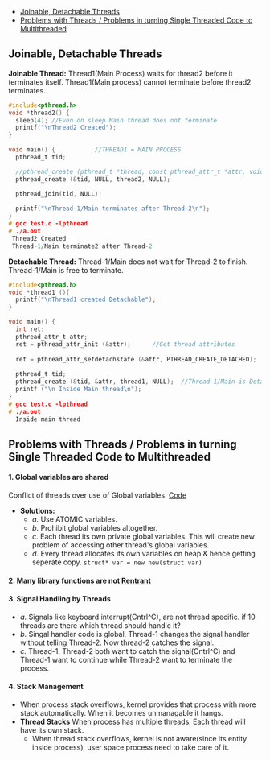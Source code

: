 - [Joinable, Detachable Threads](#jd)
- [Problems with Threads / Problems in turning Single Threaded Code to Multithreaded](#p)

<a name=jd></a>
## Joinable, Detachable Threads
**Joinable Thread:** Thread1(Main Process) waits for thread2 before it terminates itself. Thread1(Main process) cannot terminate before thread2 terminates.
```c
#include<pthread.h>
void *thread2() {
  sleep(4);	//Even on sleep Main thread does not terminate
  printf("\nThread2 Created");
}

void main() {			//THREAD1 = MAIN PROCESS
  pthread_t tid;

  //pthread_create (pthread_t *thread, const pthread_attr_t *attr, void *(*start_routine)(void *), void *arg)
  pthread_create (&tid, NULL, thread2, NULL);

  pthread_join(tid, NULL);
	
  printf("\nThread-1/Main terminates after Thread-2\n");
}
# gcc test.c -lpthread
# ./a.out
 Thread2 Created
 Thread-1/Main terminate2 after Thread-2
```

**Detachable Thread:** Thread-1/Main does not wait for Thread-2 to finish. Thread-1/Main is free to terminate.
```c
#include<pthread.h>
void *thread1 (){
  printf("\nThread1 created Detachable");
}

void main() {
  int ret;
  pthread_attr_t attr;
  ret = pthread_attr_init (&attr);		//Get thread attributes
  
  ret = pthread_attr_setdetachstate (&attr, PTHREAD_CREATE_DETACHED);	//Set Detahable attributes
  
  pthread_t tid;
  pthread_create (&tid, &attr, thread1, NULL);	//Thread-1/Main is Detachable
  printf ("\n Inside Main thread\n");
}
# gcc test.c -lpthread
# ./a.out
  Inside main thread
```

<a name=p></a>
## Problems with Threads / Problems in turning Single Threaded Code to Multithreaded
#### 1. Global variables are shared
Conflict of threads over use of Global variables.  [Code](./Code/Global_Variables_are_shared.md)
- **Solutions:**
  - _a._ Use ATOMIC variables.
  - *b.* Prohibit global variables altogether.
  - *c.* Each thread its own private global variables. This will create new problem of accessing other thread's global variables.
  - *d.* Every thread allocates its own variables on heap & hence getting seperate copy. `struct* var = new new(struct var)`


#### 2. Many library functions are not [Rentrant](/Threads_Processes_IPC/Threads/Terms/)
#### 3. Signal Handling by Threads
- *a.* Signals like keyboard interrupt(Cntrl^C), are not thread specific. if 10 threads are there which thread should handle it?
- *b.* Singal handler code is global, Thread-1 changes the signal handler without telling Thread-2. Now thread-2 catches the signal.
- *c.* Thread-1, Thread-2 both want to catch the signal(Cntrl^C) and Thread-1 want to continue while Thread-2 want to terminate the process.
#### 4. Stack Management
- When process stack overflows, kernel provides that process with more stack automatically. When it becomes unmanagable it hangs.
- **Thread Stacks** When process has multiple threads, Each thread will have its own stack.
  - When thread stack overflows, kernel is not aware(since its entity inside process), user space process need to take care of it.
